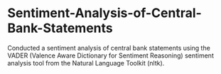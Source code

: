 # Sentiment-Analysis-of-Central-Bank-Statements
Conducted a sentiment analysis of central bank statements using the VADER (Valence Aware Dictionary for Sentiment Reasoning) sentiment analysis tool from the Natural Language Toolkit (nltk).
